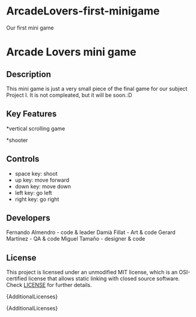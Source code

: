 # ArcadeLovers-first-minigame
Our first mini game

# Arcade Lovers mini game
## Description

This mini game is just a very small piece of the final game for our subject Project I. It is not compleated, but it will be soon.:D


## Key Features

*vertical scrolling game

*shooter

## Controls

* space key: shoot
* up key: move forward
* down key: move down
* left key: go left
* right key: go right

## Developers

Fernando Almendro - code & leader
Damià Fillat - Art & code
Gerard Martínez - QA & code
Miguel Tamaño - designer & code

## License

This project is licensed under an unmodified MIT license, which is an OSI-certified license that allows static linking with closed source software. Check [LICENSE](LICENSE) for further details.

{AdditionalLicenses}

{AdditionalLicenses}

